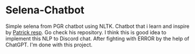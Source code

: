 # Selena-Chatbot
Simple selena from PGR chatbot using NLTK. 
Chatbot that i learn and inspire by [Patrick resp](https://github.com/patrickloeber/pytorch-chatbot). Go check his repository.
I think this is good idea to implement this NLP to Discord chat.
After fighting with ERROR by the help of ChatGPT.
I'm done with this project.
